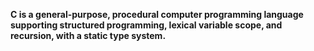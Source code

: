 **C is a general-purpose, procedural computer programming language supporting structured programming,
lexical variable scope, and recursion, with a static type system.**
